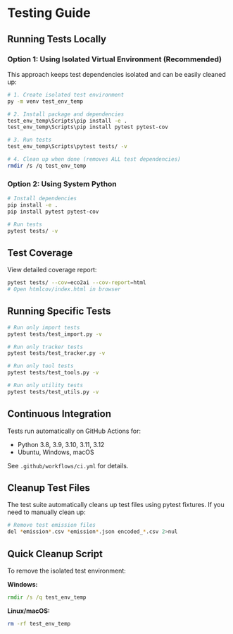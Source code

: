 # Testing Guide

## Running Tests Locally

### Option 1: Using Isolated Virtual Environment (Recommended)

This approach keeps test dependencies isolated and can be easily cleaned up:

```bash
# 1. Create isolated test environment
py -m venv test_env_temp

# 2. Install package and dependencies
test_env_temp\Scripts\pip install -e .
test_env_temp\Scripts\pip install pytest pytest-cov

# 3. Run tests
test_env_temp\Scripts\pytest tests/ -v

# 4. Clean up when done (removes ALL test dependencies)
rmdir /s /q test_env_temp
```

### Option 2: Using System Python

```bash
# Install dependencies
pip install -e .
pip install pytest pytest-cov

# Run tests
pytest tests/ -v
```

## Test Coverage

View detailed coverage report:

```bash
pytest tests/ --cov=eco2ai --cov-report=html
# Open htmlcov/index.html in browser
```

## Running Specific Tests

```bash
# Run only import tests
pytest tests/test_import.py -v

# Run only tracker tests
pytest tests/test_tracker.py -v

# Run only tool tests
pytest tests/test_tools.py -v

# Run only utility tests
pytest tests/test_utils.py -v
```

## Continuous Integration

Tests run automatically on GitHub Actions for:
- Python 3.8, 3.9, 3.10, 3.11, 3.12
- Ubuntu, Windows, macOS

See `.github/workflows/ci.yml` for details.

## Cleanup Test Files

The test suite automatically cleans up test files using pytest fixtures.
If you need to manually clean up:

```bash
# Remove test emission files
del *emission*.csv *emission*.json encoded_*.csv 2>nul
```

## Quick Cleanup Script

To remove the isolated test environment:

**Windows:**
```cmd
rmdir /s /q test_env_temp
```

**Linux/macOS:**
```bash
rm -rf test_env_temp
```
